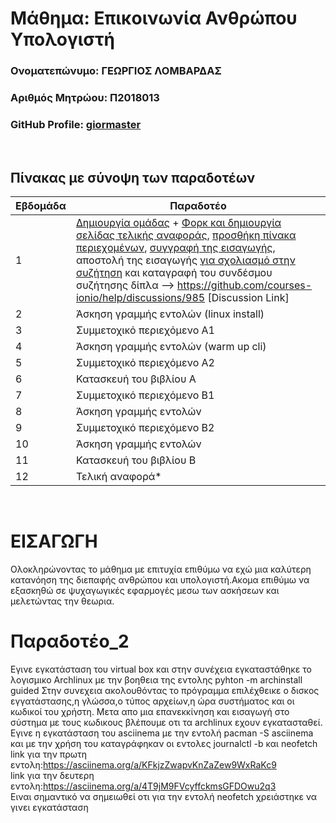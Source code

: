 # Μάθημα: Επικοινωνία Ανθρώπου Υπολογιστή

### Ονοματεπώνυμο: ΓΕΩΡΓΙΟΣ ΛΟΜΒΑΡΔΑΣ
### Αριθμός Μητρώου: Π2018013
### GitHub Profile: [giormaster](https://github.com/giormaster)
<br />

## Πίνακας με σύνοψη των παραδοτέων

| Εβδομάδα | Παραδοτέο |
| --- | --- |
| 1 |  [Δημιουργία ομάδας](https://github.com/courses-ionio/hci/discussions/1794) + [Φορκ και δημιουργία σελίδας τελικής αναφοράς](https://courses-ionio.github.io/help/guide/), [προσθήκη πίνακα περιεχομένων](https://raw.githubusercontent.com/courses-ionio/hci/master/README.md), [συγγραφή της εισαγωγής](https://courses-ionio.github.io/help/intro/), αποστολή της εισαγωγής [για σχολιασμό στην συζήτηση](https://github.com/courses-ionio/help/discussions/categories/show-and-tell) και καταγραφή του συνδέσμου συζήτησης δίπλα --> https://github.com/courses-ionio/help/discussions/985 [Discussion Link] | | |
| 2 | Άσκηση γραμμής εντολών (linux install) | | |
| 3 | Συμμετοχικό περιεχόμενο A1 | | |
| 4 | Άσκηση γραμμής εντολών (warm up cli) | | |
| 5 | Συμμετοχικό περιεχόμενο A2 | | |
| 6 | Κατασκευή του βιβλίου Α | | |
| 7 | Συμμετοχικό περιεχόμενο B1 | | |
| 8 | Άσκηση γραμμής εντολών | | |
| 9 | Συμμετοχικό περιεχόμενο B2 | | |
| 10 | Άσκηση γραμμής εντολών | | |
| 11 | Κατασκευή του βιβλίου Β | | |
| 12 | Τελική αναφορά* | | |

<br />

# ΕΙΣΑΓΩΓΗ
Ολοκληρώνοντας το μάθημα με επιτυχία επιθύμω να εχώ μια καλύτερη κατανόηση της διεπαφής ανθρώπου και υπολογιστή.Ακομα επιθύμω να εξασκηθώ σε ψυχαγωγικές εφαρμογές μεσω των ασκήσεων και μελετώντας την θεωρια.
<br />
# Παραδοτέο_2
Εγινε εγκατάσταση του virtual box και στην συνέχεια εγκαταστάθηκε το
λογισμικο Archlinux με την βοηθεια της εντολης pyhton -m archinstall
guided
Στην συνεχεια ακολουθόντας το πρόγραμμα επιλέχθεικε ο δισκος
εγγατάστασης,η γλώσσα,ο τύπος αρχείων,η ώρα συστήματος και οι κωδικοί
του χρήστη.
Μετα απο μια επανεκκίνηση και εισαγωγή στο σύστημα με τους κωδικους
βλέπουμε οτι τα archlinux εχουν εγκατασταθεί.
Εγινε η εγκατάσταση του asciinema με την εντολή pacman -S asciinema και
με την χρήση του καταγράφηκαν οι εντολες journalctl -b και neofetch
link για την πρωτη
εντολη:https://asciinema.org/a/KFkjzZwapvKnZaZew9WxRaKc9 <br />
link για την δευτερη
εντολη:https://asciinema.org/a/4T9jM9FVcyffckmsGFDOwu2q3 <br />
Ειναι σημαντικό να σημειωθεί οτι για την εντολή neofetch χρειάστηκε να
γινει εγκατάσταση
<br />

